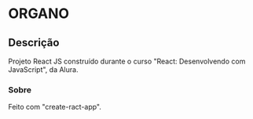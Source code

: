 # ORGANO

## Descrição

Projeto React JS construído durante o curso "React: Desenvolvendo com JavaScript", da Alura.

### Sobre

Feito com "create-ract-app".
